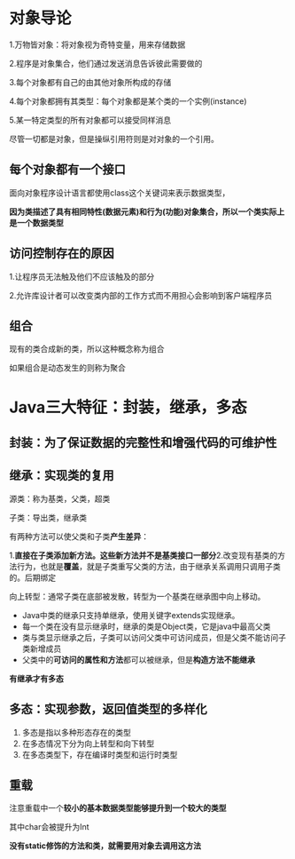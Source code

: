 # 对象导论

1.万物皆对象：将对象视为奇特变量，用来存储数据

2.程序是对象集合，他们通过发送消息告诉彼此需要做的

3.每个对象都有自己的由其他对象所构成的存储

4.每个对象都拥有其类型：每个对象都是某个类的一个实例(instance)

5.某一特定类型的所有对象都可以接受同样消息

尽管一切都是对象，但是操纵引用符则是对对象的一个引用。

## 每个对象都有一个接口

面向对象程序设计语言都使用class这个关键词来表示数据类型，

**因为类描述了具有相同特性(数据元素)和行为(功能)对象集合，所以一个类实际上是一个数据类型**

## 访问控制存在的原因

1.让程序员无法触及他们不应该触及的部分

2.允许库设计者可以改变类内部的工作方式而不用担心会影响到客户端程序员

## 组合

现有的类合成新的类，所以这种概念称为组合

如果组合是动态发生的则称为聚合

# Java三大特征：封装，继承，多态

## 封装：为了保证数据的完整性和增强代码的可维护性

## 继承：实现类的复用

源类：称为基类，父类，超类

子类：导出类，继承类

有两种方法可以使父类和子类**产生差异**：

1.**直接在子类添加新方法。这些新方法并不是基类接口一部分**2.改变现有基类的方法行为，也就是**覆盖**，就是子类重写父类的方法，由于继承关系调用只调用子类的。后期绑定

向上转型：通常子类在底部被发散，转型为一个基类在继承图中向上移动。

- Java中类的继承只支持单继承，使用关键字extends实现继承。
- 每一个类在没有显示继承时，继承的类是Object类，它是java中最高父类
- 类与类显示继承之后，子类可以访问父类中可访问成员，但是父类不能访问子类新增成员
- 父类中的**可访问的属性和方法**都可以被继承，但是**构造方法不能继承**

**有继承才有多态**

## 多态：实现参数，返回值类型的多样化

1. 多态是指以多种形态存在的类型
2. 在多态情况下分为向上转型和向下转型
3. 在多态类型下，存在编译时类型和运行时类型

## 重载

注意重载中一个**较小的基本数据类型能够提升到一个较大的类型**

其中char会被提升为Int



**没有static修饰的方法和类，就需要用对象去调用这方法**
